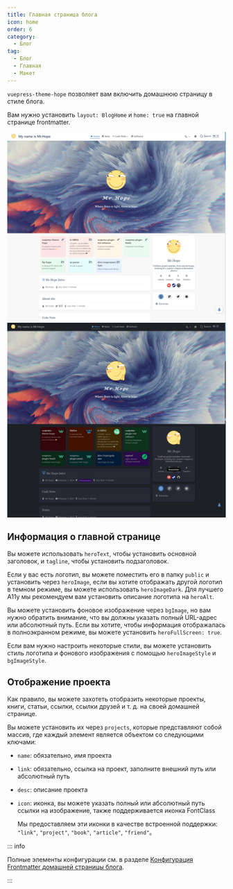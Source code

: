 ```yaml
---
title: Главная страница блога
icon: home
order: 6
category:
  - Блог
tag:
  - Блог
  - Главная
  - Макет
---
```


`vuepress-theme-hope` позволяет вам включить домашнюю страницу в стиле блога.

Вам нужно установить `layout: BlogHome` и `home: true` на главной странице frontmatter.

<!-- more -->

![Скриншот главной страницы](./assets/blog-light.png#light)
![Скриншот главной страницы](./assets/blog-dark.png#dark)

## Информация о главной странице

Вы можете использовать `heroText`, чтобы установить основной заголовок, и `tagline`, чтобы установить подзаголовок.

Если у вас есть логотип, вы можете поместить его в папку `public` и установить через `heroImage`, если вы хотите отображать другой логотип в темном режиме, вы можете использовать `heroImageDark`. Для лучшего A11y мы рекомендуем вам установить описание логотипа на `heroAlt`.

Вы можете установить фоновое изображение через `bgImage`, но вам нужно обратить внимание, что вы должны указать полный URL-адрес или абсолютный путь. Если вы хотите, чтобы информация отображалась в полноэкранном режиме, вы можете установить `heroFullScreen: true`.

Если вам нужно настроить некоторые стили, вы можете установить стиль логотипа и фонового изображения с помощью `heroImageStyle` и `bgImageStyle`.

## Отображение проекта

Как правило, вы можете захотеть отобразить некоторые проекты, книги, статьи, ссылки, ссылки друзей и т. д. на своей домашней странице.

Вы можете установить их через `projects`, которые представляют собой массив, где каждый элемент является объектом со следующими ключами:

- `name`: обязательно, имя проекта
- `link`: обязательно, ссылка на проект, заполните внешний путь или абсолютный путь
- `desc`: описание проекта
- `icon`: иконка, вы можете указать полный или абсолютный путь ссылки на изображение, также поддерживается иконка FontClass

  Мы предоставляем эти иконки в качестве встроенной поддержки: `"link"`, `"project"`, `"book"`, `"article"`, `"friend"`。

::: info

Полные элементы конфигурации см. в разделе [Конфигурация Frontmatter домашней страницы блога](../../config/frontmatter/blog-home.md).

:::
